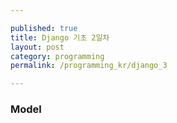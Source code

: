 ```yaml
---

published: true
title: Django 기초 2일차
layout: post
category: programming
permalink: /programming_kr/django_3

---
```



### Model



